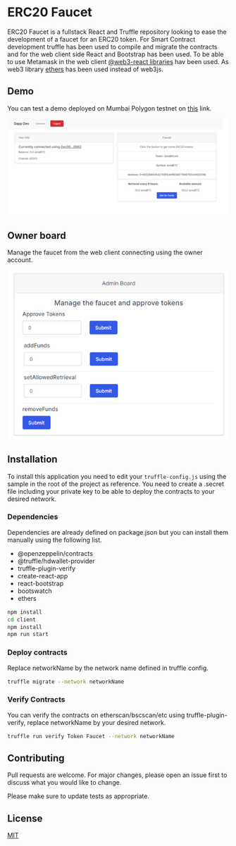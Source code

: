 # ERC20 Faucet

ERC20 Faucet is a fullstack React and Truffle repository looking to ease the development of a faucet for an ERC20 token.
For Smart Contract development truffle has been used to compile and migrate the contracts and for the web client side React and Bootstrap has been used. To be able to use Metamask in the web client [@web3-react libraries](https://github.com/NoahZinsmeister/web3-react/tree/v6) hav been used. As web3 library [ethers](https://docs.ethers.io/v5/) has been used instead of web3js.

## Demo

You can test a demo deployed on Mumbai Polygon testnet on [this](https://github.com/ismaventuras/ERC20-Faucet) link.

![Demo](https://raw.githubusercontent.com/ismaventuras/ERC20-Faucet/main/docs/images/main.png)

## Owner board

Manage the faucet from the web client connecting using the owner account.

![Demo](https://raw.githubusercontent.com/ismaventuras/ERC20-Faucet/main/docs/images/ownerboard.png)

## Installation

To install this application you need to edit your `truffle-config.js` using the sample in the root of the project as reference. You need to create a .secret file including your private key to be able to deploy the contracts to your desired network.

### Dependencies

Dependencies are already defined on package.json but you can install them manually using the following list.

- @openzeppelin/contracts
- @truffle/hdwallet-provider
- truffle-plugin-verify
- create-react-app
- react-bootstrap
- bootswatch
- ethers

```bash
npm install 
cd client
npm install
npm run start
```

### Deploy contracts

Replace networkName by the network name defined in truffle config.

```bash
truffle migrate --network networkName
```

### Verify Contracts

You can verify the contracts on etherscan/bscscan/etc using truffle-plugin-verify, replace networkName by your desired network.

```bash
truffle run verify Token Faucet --network networkName
```

## Contributing

Pull requests are welcome. For major changes, please open an issue first to discuss what you would like to change.

Please make sure to update tests as appropriate.

## License

[MIT](https://choosealicense.com/licenses/mit/)